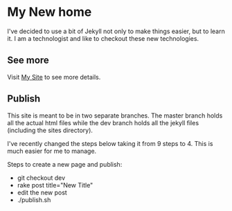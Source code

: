 # My New home
I've decided to use a bit of Jekyll not only to make things easier, but to learn it. I am a technologist and like to
checkout these new technologies.

## See more
Visit [My Site](http://aaronott.github.com) to see more details.

## Publish
This site is meant to be in two separate branches. The master branch holds all the actual html files while the dev branch holds all the jekyll files (including the sites directory).

I've recently changed the steps below taking it from 9 steps to 4. This is
much easier for me to manage.

Steps to create a new page and publish:
 * git checkout dev
 * rake post title="New Title"
 * edit the new post
 * ./publish.sh

